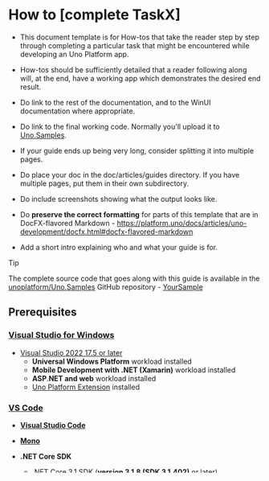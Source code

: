# How to [complete TaskX]

<!-- For available Markdown syntax, check out https://guides.github.com/features/mastering-markdown/ -->

* This document template is for How-tos that take the reader step by step through completing a particular task that might be encountered while developing an Uno Platform app.
* How-tos should be sufficiently detailed that a reader following along will, at the end, have a working app which demonstrates the desired end result.
* Do link to the rest of the documentation, and to the WinUI documentation where appropriate.
* Do link to the final working code. Normally you'll upload it to [Uno.Samples](https://github.com/unoplatform/Uno.Samples).
* If your guide ends up being very long, consider splitting it into multiple pages.
* Do place your doc in the doc/articles/guides directory. If you have multiple pages, put them in their own subdirectory.
* Do include screenshots showing what the output looks like.
* Do **preserve the correct formatting** for parts of this template that are in DocFX-flavored Markdown - https://platform.uno/docs/articles/uno-development/docfx.html#docfx-flavored-markdown

* Add a short intro explaining who and what your guide is for.

> [!TIP]
> The complete source code that goes along with this guide is available in the [unoplatform/Uno.Samples](https://github.com/unoplatform/Uno.Samples) GitHub repository - [YourSample](https://github.com/unoplatform/Uno.Samples/tree/master/UI/YourSample)

## Prerequisites

### [Visual Studio for Windows](#tab/tabid-vswin)

* [Visual Studio 2022 17.5 or later](http://www.visualstudio.com/downloads/)
  * **Universal Windows Platform** workload installed
  * **Mobile Development with .NET (Xamarin)** workload installed
  * **ASP**.**NET and web** workload installed
  * [Uno Platform Extension](https://marketplace.visualstudio.com/items?itemName=unoplatform.uno-platform-addin-2022) installed

### [VS Code](#tab/tabid-vscode)

* [**Visual Studio Code**](https://code.visualstudio.com/)

* [**Mono**](https://www.mono-project.com/download/stable/)

* **.NET Core SDK**
  * [.NET Core 3.1 SDK](https://dotnet.microsoft.com/download/dotnet-core/3.1) (**version 3.1.8 (SDK 3.1.402)** or later)
  * [.NET Core 5.0 SDK](https://dotnet.microsoft.com/download/dotnet-core/5.0) (**version 5.0 (SDK 5.0.100)** or later)

    > Use `dotnet --version` from the terminal to get the version installed.

### [JetBrains Rider](#tab/tabid-rider)

* [**Rider Version 2020.2+**](https://www.jetbrains.com/rider/download/)
* [**Rider Xamarin Android Support Plugin**](https://plugins.jetbrains.com/plugin/12056-rider-xamarin-android-support/) (you may install it directly from Rider)

---

<br>

> [!TIP]
> For a step-by-step guide to installing the prerequisites for your preferred IDE and environment, consult the [Get Started guide](../get-started.md). <!-- Update the link if needed and remove this comment -->

## Step 1 - Description

## Step 2 - Description

## etc

## Get the complete code

See the completed sample on GitHub: [YourSample](https://github.com/unoplatform/Uno.Samples/tree/master/UI/YourSample)

<br>

---

[!include[getting-help](includes/getting-help.md)]
